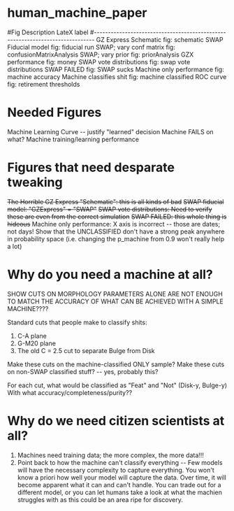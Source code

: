 # human_machine_paper

#Fig Description					LateX label
#------------------------------------------------------------------------------
GZ Express Schematic			fig: schematic
SWAP Fiducial model				fig: fiducial run
SWAP; vary conf matrix			fig: confusionMatrixAnalysis
SWAP; vary prior				fig: priorAnalysis
GZX performance					fig: money
SWAP vote distributions			fig: swap vote distributions
SWAP FAILED						fig: SWAP sucks
Machine only performance		fig: machine accuracy
Machine classifies shit 		fig: machine classified
ROC curve                       fig: retirement thresholds


# Needed Figures
Machine Learning Curve -- justify "learned" decision
Machine FAILS on what?
Machine training/learning performance


# Figures that need desparate tweaking
~~The Horrible GZ Express "Schematic": this is all kinds of bad~~
~~SWAP fiducial model: "GZExpress" = "SWAP"~~
~~SWAP vote distributions: Need to verify these are even from the correct simulation~~
~~SWAP FAILED: this whole thing is hideous~~
Machine only performance: X axis is incorrect -- those are dates; not days!
Show that the UNCLASSIFIED don't have a strong peak anywhere in probability space 
    (i.e. changing the p_machine from 0.9 won't really help a lot)

# Why do you need a machine at all?
SHOW CUTS ON MORPHOLOGY PARAMETERS ALONE ARE NOT ENOUGH TO MATCH THE 
ACCURACY OF WHAT CAN BE ACHIEVED WITH A SIMPLE MACHINE????

Standard cuts that people make to classify shits: 
1. C-A plane
2. G-M20 plane
3. The old C = 2.5 cut to separate Bulge from Disk

Make these cuts on the machine-classified ONLY sample?
Make these cuts on non-SWAP classified stuff? -- yes, probably this? 

For each cut, what would be classified as "Feat" and "Not" (Disk-y, Bulge-y)
With what accuracy/completeness/purity??

# Why do we need citizen scientists at all? 
1. Machines need training data; the more complex, the more data!!!
2. Point back to how the machine can't classify everything -- Few models will have the necessary complexity to capture everything. You won't know a priori how well
your model will capture the data. Over time, it will become apparent what it can and can't handle. You can trade out for a different model, or you can let humans
take a look at what the machien struggles with as this could be an area ripe for discovery. 

